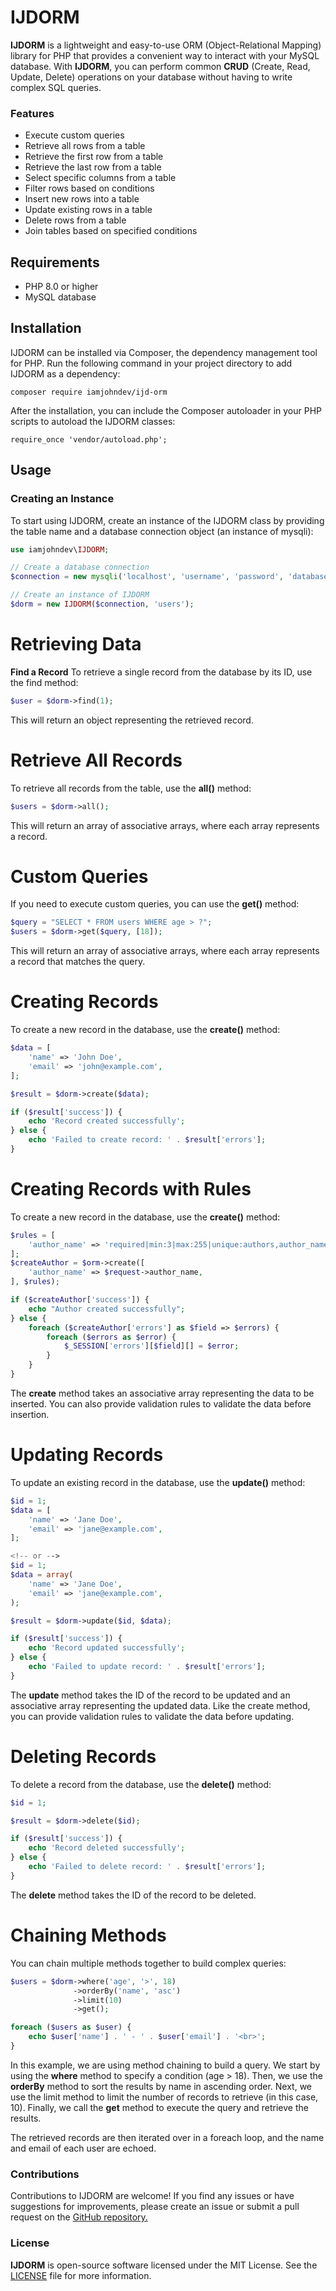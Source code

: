 # IJDORM
**IJDORM** is a lightweight and easy-to-use ORM (Object-Relational Mapping) library for PHP that provides a convenient way to interact with your MySQL database. With **IJDORM**, you can perform common **CRUD** (Create, Read, Update, Delete) operations on your database without having to write complex SQL queries.


### Features
- Execute custom queries
- Retrieve all rows from a table
- Retrieve the first row from a table
- Retrieve the last row from a table
- Select specific columns from a table
- Filter rows based on conditions
- Insert new rows into a table
- Update existing rows in a table
- Delete rows from a table
- Join tables based on specified conditions

## Requirements
- PHP 8.0 or higher
- MySQL database


## Installation
IJDORM can be installed via Composer, the dependency management tool for PHP. Run the following command in your project directory to add IJDORM as a dependency:

`composer require iamjohndev/ijd-orm`

After the installation, you can include the Composer autoloader in your PHP scripts to autoload the IJDORM classes:

`require_once 'vendor/autoload.php';`

## Usage
### Creating an Instance
To start using IJDORM, create an instance of the IJDORM class by providing the table name and a database connection object (an instance of mysqli):

```php
use iamjohndev\IJDORM;

// Create a database connection
$connection = new mysqli('localhost', 'username', 'password', 'database');

// Create an instance of IJDORM
$dorm = new IJDORM($connection, 'users');

```

# Retrieving Data
**Find a Record**
To retrieve a single record from the database by its ID, use the find method:
```php
$user = $dorm->find(1);
```

This will return an object representing the retrieved record.

# Retrieve All Records
To retrieve all records from the table, use the **all()** method:
```php
$users = $dorm->all();
```

This will return an array of associative arrays, where each array represents a record.

# Custom Queries
If you need to execute custom queries, you can use the **get()** method:
```php
$query = "SELECT * FROM users WHERE age > ?";
$users = $dorm->get($query, [18]);
```

This will return an array of associative arrays, where each array represents a record that matches the query.

# Creating Records
To create a new record in the database, use the **create()** method:
```php
$data = [
    'name' => 'John Doe',
    'email' => 'john@example.com',
];

$result = $dorm->create($data);

if ($result['success']) {
    echo 'Record created successfully';
} else {
    echo 'Failed to create record: ' . $result['errors'];
}
```

# Creating Records with Rules
To create a new record in the database, use the **create()** method:
```php
$rules = [
    'author_name' => 'required|min:3|max:255|unique:authors,author_name',
];
$createAuthor = $orm->create([
    'author_name' => $request->author_name,
], $rules);

if ($createAuthor['success']) {
    echo "Author created successfully";
} else {
    foreach ($createAuthor['errors'] as $field => $errors) {
        foreach ($errors as $error) {
            $_SESSION['errors'][$field][] = $error;
        }
    }
}
```

The **create** method takes an associative array representing the data to be inserted. You can also provide validation rules to validate the data before insertion.

# Updating Records
To update an existing record in the database, use the **update()** method:
```php
$id = 1;
$data = [
    'name' => 'Jane Doe',
    'email' => 'jane@example.com',
];

<!-- or -->
$id = 1;
$data = array(
    'name' => 'Jane Doe',
    'email' => 'jane@example.com',
);

$result = $dorm->update($id, $data);

if ($result['success']) {
    echo 'Record updated successfully';
} else {
    echo 'Failed to update record: ' . $result['errors'];
}
```

The **update** method takes the ID of the record to be updated and an associative array representing the updated data. Like the create method, you can provide validation rules to validate the data before updating.

# Deleting Records
To delete a record from the database, use the **delete()** method:
```php
$id = 1;

$result = $dorm->delete($id);

if ($result['success']) {
    echo 'Record deleted successfully';
} else {
    echo 'Failed to delete record: ' . $result['errors'];
}

```
The **delete** method takes the ID of the record to be deleted.

# Chaining Methods
You can chain multiple methods together to build complex queries:
```php
$users = $dorm->where('age', '>', 18)
              ->orderBy('name', 'asc')
              ->limit(10)
              ->get();

foreach ($users as $user) {
    echo $user['name'] . ' - ' . $user['email'] . '<br>';
}

```

In this example, we are using method chaining to build a query. We start by using the **where** method to specify a condition (age > 18). Then, we use the **orderBy** method to sort the results by name in ascending order. Next, we use the limit method to limit the number of records to retrieve (in this case, 10). Finally, we call the **get** method to execute the query and retrieve the results.

The retrieved records are then iterated over in a foreach loop, and the name and email of each user are echoed.


### Contributions
Contributions to IJDORM are welcome! If you find any issues or have suggestions for improvements, please create an issue or submit a pull request on the [GitHub repository.](https://github.com/IamJohnDev/IJDORM "GitHub repository.")

### License
**IJDORM** is open-source software licensed under the MIT License. See the [LICENSE](https://github.com/PseudoDevs/IamJohnDevORM/blob/main/LICENSE.txt "LICENSE") file for more information.
